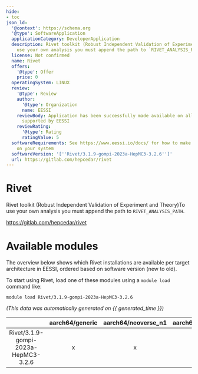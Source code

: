 ```yaml
---
hide:
- toc
json_ld:
  '@context': https://schema.org
  '@type': SoftwareApplication
  applicationCategory: DeveloperApplication
  description: Rivet toolkit (Robust Independent Validation of Experiment and Theory)To
    use your own analysis you must append the path to `RIVET_ANALYSIS_PATH`.
  license: Not confirmed
  name: Rivet
  offers:
    '@type': Offer
    price: 0
  operatingSystem: LINUX
  review:
    '@type': Review
    author:
      '@type': Organization
      name: EESSI
    reviewBody: Application has been successfully made available on all architectures
      supported by EESSI
    reviewRating:
      '@type': Rating
      ratingValue: 5
  softwareRequirements: See https://www.eessi.io/docs/ for how to make EESSI available
    on your system
  softwareVersion: '[''Rivet/3.1.9-gompi-2023a-HepMC3-3.2.6'']'
  url: https://gitlab.com/hepcedar/rivet
---
```


Rivet
=====


Rivet toolkit (Robust Independent Validation of Experiment and Theory)To use your own analysis you must append the path to `RIVET_ANALYSIS_PATH`.

https://gitlab.com/hepcedar/rivet
# Available modules


The overview below shows which Rivet installations are available per target architecture in EESSI, ordered based on software version (new to old).

To start using Rivet, load one of these modules using a `module load` command like:

```shell
module load Rivet/3.1.9-gompi-2023a-HepMC3-3.2.6
```

*(This data was automatically generated on {{ generated_time }})*  

| |aarch64/generic|aarch64/neoverse_n1|aarch64/neoverse_v1|x86_64/generic|x86_64/amd/zen2|x86_64/amd/zen3|x86_64/amd/zen4|x86_64/intel/haswell|x86_64/intel/skylake_avx512|
| :---: | :---: | :---: | :---: | :---: | :---: | :---: | :---: | :---: | :---: |
|Rivet/3.1.9-gompi-2023a-HepMC3-3.2.6|x|x|x|x|x|x|x|x|x|
